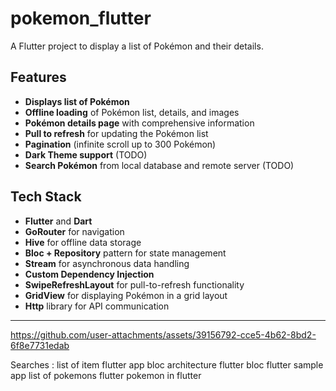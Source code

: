 # pokemon_flutter

A Flutter project to display a list of Pokémon and their details.

## Features

- **Displays list of Pokémon**
- **Offline loading** of Pokémon list, details, and images
- **Pokémon details page** with comprehensive information
- **Pull to refresh** for updating the Pokémon list
- **Pagination** (infinite scroll up to 300 Pokémon)
- **Dark Theme support** (TODO)
- **Search Pokémon** from local database and remote server (TODO)

## Tech Stack

- **Flutter** and **Dart**
- **GoRouter** for navigation
- **Hive** for offline data storage
- **Bloc + Repository** pattern for state management
- **Stream** for asynchronous data handling
- **Custom Dependency Injection**
- **SwipeRefreshLayout** for pull-to-refresh functionality
- **GridView** for displaying Pokémon in a grid layout
- **Http** library for API communication

---

https://github.com/user-attachments/assets/39156792-cce5-4b62-8bd2-6f8e7731edab


Searches : 
list of item flutter app
bloc architecture flutter
bloc flutter sample app
list of pokemons flutter
pokemon in flutter






  
